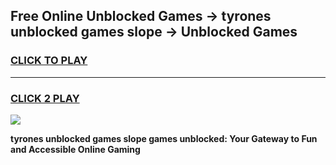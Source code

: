 
## Free Online Unblocked Games → tyrones unblocked games slope → Unblocked Games
<h3>
<a href="https://premium.freeplayer.one?title=tyrones_unblocked_games_slope&ref=21F">CLICK TO PLAY</a></h3>
<hr>

<h3>
<a href="https://premium.freeplayer.one?title=tyrones_unblocked_games_slope&ref=21F">CLICK 2 PLAY</a>
  
</h3>

<a href="https://premium.freeplayer.one?title=tyrones_unblocked_games_slope&ref=21F/"><img src="https://clearcache.store/games.png"></a>


**tyrones unblocked games slope games unblocked: Your Gateway to Fun and Accessible Online Gaming**
